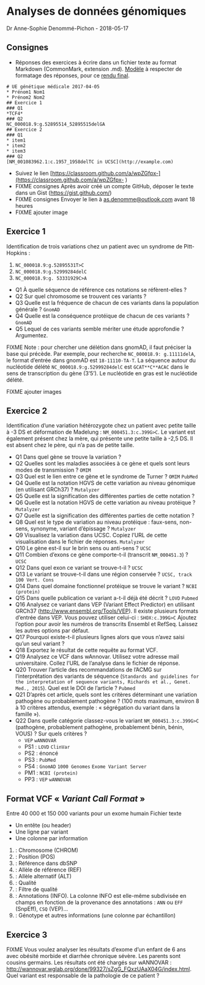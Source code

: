 # Analyses de données génomiques

Dr Anne-Sophie Denommé-Pichon - 2018-05-17

## Consignes

- Réponses des exercices à écrire dans un fichier texte au format Markdown (CommonMark, extension .md). [Modèle](https://raw.githubusercontent.com/Oodnadatta/Exercises/master/exemple.md) à respecter de formatage des réponses, pour ce [rendu final](https://github.com/Oodnadatta/Exercises/blob/master/exemple.md).

```
# UE génétique médicale 2017-04-05
* Prénom1 Nom1 
* Prénom2 Nom2
## Exercice 1
### Q1
*TCF4*
### Q2
NC_000018.9:g.52895514_52895515delGA
## Exercice 2
### Q1
* item1
* item2
* item3
### Q2
[NM_001083962.1:c.1957_1958delTC in UCSC](http://example.com)
```

- Suivez le lien [https://classroom.github.com/a/wpZGfpx-](https://classroom.github.com/a/wpZGfpx-
)
- FIXME consignes Après avoir créé un compte GitHub, déposer le texte dans un Gist (https://gist.github.com/) 
- FIXME consignes Envoyer le lien à as.denomme@outlook.com avant 18 heures
- FIXME ajouter image

## Exercice 1

Identification de trois variations chez un patient avec un syndrome de Pitt-Hopkins :
1. `NC_000018.9:g.52895531T>C`
2. `NC_000018.9:g.52999284delC`
3. `NC_000018.9:g. 53331929C>A`

- Q1 À quelle séquence de référence ces notations se réfèrent-elles ? 
- Q2 Sur quel chromosome se trouvent ces variants ?
- Q3 Quelle est la fréquence de chacun de ces variants dans la population générale ? `GnomAD`
- Q4 Quelle est la conséquence protéique de chacun de ces variants ? `GnomAD`
- Q5 Lequel de ces variants semble mériter une étude approfondie ? Argumentez.

FIXME Note : pour chercher une délétion dans gnomAD, il faut préciser la base qui précède. Par exemple, pour recherche `NC_000018.9: g.11111delA`, le format d’entrée dans gnomAD est `18-11110-TA-T`. La séquence autour du nucléotide délété `NC_000018.9:g.52999284delC` est  `GCAT**C**ACAC` dans le sens de transcription du gène (3’5’). Le nucléotide en gras est le nucléotide délété.

FIXME ajouter images

## Exercice 2

Identification d’une variation hétérozygote chez un patient avec petite taille à -3 DS et déformation de Madelung : `NM_000451.3:c.399G>C`. Le variant est également présent chez la mère, qui présente une petite taille à -2,5 DS. Il est absent chez le père, qui n’a pas de petite taille.

- Q1 Dans quel gène se trouve la variation ?
- Q2 Quelles sont les maladies associées à ce gène et quels sont leurs modes de transmission ? `OMIM`
- Q3 Quel est le lien entre ce gène et le syndrome de Turner ? `OMIM` `PubMed`
- Q4 Quelle est la notation HGVS de cette variation au niveau génomique (en utilisant GRCh37) ? `Mutalyzer`
- Q5 Quelle est la signification des différentes parties de cette notation ? 
- Q6 Quelle est la notation HGVS de cette variation au niveau protéique ? `Mutalyzer`
- Q7 Quelle est la signification des différentes parties de cette notation ?
- Q8 Quel est le type de variation au niveau protéique : faux-sens, non-sens, synonyme, variant d’épissage ? `Mutalyzer`
- Q9 Visualisez la variation dans UCSC. Copiez l’URL de cette visualisation dans le fichier de réponses. `Mutalyzer`
- Q10 Le gène est-il sur le brin sens ou anti-sens ? `UCSC`
- Q11 Combien d’exons ce gène comporte-t-il (transcrit `NM_000451.3`) ? `UCSC`
- Q12 Dans quel exon ce variant se trouve-t-il ? `UCSC`
- Q13 Le variant se trouve-t-il dans une région conservée ? `UCSC, track 100 Vert. Cons`
- Q14 Dans quel domaine fonctionnel protéique se trouve le variant ? `NCBI (protein)`
- Q15 Dans quelle publication ce variant a-t-il déjà été décrit ? `LOVD` `Pubmed`
- Q16 Analysez ce variant dans VEP (Variant Effect Predictor) en utilisant GRCh37 (http://www.ensembl.org/Tools/VEP).
Il existe plusieurs formats d’entrée dans VEP. Vous pouvez utiliser celui-ci : `SHOX:c.399G>C`
Ajoutez l’option pour avoir les numéros de transcrits Ensembl et RefSeq. Laissez les autres options par défaut.
- Q17 Pourquoi existe-t-il plusieurs lignes alors que vous n’avez saisi qu’un seul variant ?
- Q18 Exportez le résultat de cette requête au format VCF.
- Q19 Analysez ce VCF dans wAnnovar. Utilisez votre adresse mail universitaire. Collez l’URL de l’analyse dans le fichier de réponse.
- Q20 Trouver l’article des recommandations de l’ACMG sur l’interprétation des variants de séquence (`Standards and guidelines for the interpretation of sequence variants, Richards et al., Genet. Med., 2015`). Quel est le DOI de l’article ? `Pubmed`
- Q21 D’après cet article, quels sont les critères déterminant une variation pathogène ou probablement pathogène ? (100 mots maximum, environ 8 à 10 critères attendus, exemple : « ségrégation du variant dans la famille »).
- Q22 Dans quelle catégorie classez-vous le variant `NM_000451.3:c.399G>C` (pathogène, probablement pathogène, probablement bénin, bénin, VOUS) ? Sur quels critères ?
  - `VEP` `wANNOVAR`
  - PS1 : `LOVD` `ClinVar`
  - PS2 : énoncé
  - PS3 : `PubMed`
  - PS4 : `GnomAD` `1000 Genomes` `Exome Variant Server`
  - PM1 : `NCBI (protein)`
  - PP3 : `VEP` `wANNOVAR`

## Format VCF « *Variant Call Format* »

Entre 40 000 et 150 000 variants pour un exome humain
Fichier texte
- Un entête (ou header)
- Une ligne par variant
- Une colonne par information
1. : Chromosome (CHROM)
2. : Position (POS)
3. : Référence dans dbSNP
4. : Allèle de référence (REF)
5. : Allèle alternatif (ALT)
6. : Qualité
7. : Filtre de qualité
8. : Annotations (INFO). La colonne INFO est elle-même subdivisée en champs en fonction de la provenance des annotations : `ANN` ou `EFF` (SnpEff), `CSQ` (VEP)…
9. : Génotype et autres informations (une colonne par échantillon)

## Exercice 3
FIXME Vous voulez analyser les résultats d’exome d’un enfant de 6 ans avec obésité morbide et diarrhée chronique sévère. Les parents sont cousins germains. Les résultats ont été chargés sur wANNOVAR : http://wannovar.wglab.org/done/99327/sZgG_FQxzUAaX04G/index.html. Quel variant est responsable de la pathologie de ce patient ?
